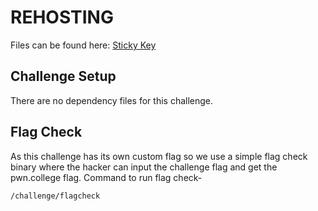 # REHOSTING

Files can be found here: [Sticky Key](https://github.com/BYU-CSA/BYUCTF-2022/tree/main/forensics-steganography/sticky-key)

## Challenge Setup
There are no dependency files for this challenge.

## Flag Check

As this challenge has its own custom flag so we use a simple flag check binary where the hacker can input the challenge flag and get the pwn.college flag. Command to run flag check-
```
/challenge/flagcheck
```